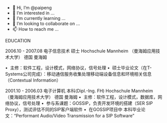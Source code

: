 - 👋 Hi, I’m @paipeng
- 👀 I’m interested in ...
- 🌱 I’m currently learning ...
- 💞️ I’m looking to collaborate on ...
- 📫 How to reach me ...

EDUCATION

2006.10 - 2007.08 电子信息技术 硕士 Hochschule Mannheim （曼海姆应用技术大学） 	德国 曼海姆

• 	主修：软件工程，设计模式，网络协议，信号处理
• 	硕士毕业论文（在T-Systems公司完成）：移动通信服务收集处理移动端设备信息和环境相关信息（Contextual Information）


2001.10 - 2006.03 电子计算机 本科(Dipl.-Ing. FH) Hochschule Mannheim （曼海姆应用技术大学） 	德国 曼海姆
• 	主修：软件工程，设计模式，数据库，网络协议，信号处理
• 	参与系课题：GOSSIP，负责开发环境的搭建（SER SIP Proxy），测试评估不同的SIP客户端软件
• 	在GOSSIP项目中 本科毕业论文：“Performant Audio/Video Transmission for a SIP Software”





<!---
paipeng/paipeng is a ✨ special ✨ repository because its `README.md` (this file) appears on your GitHub profile.
You can click the Preview link to take a look at your changes.
--->
